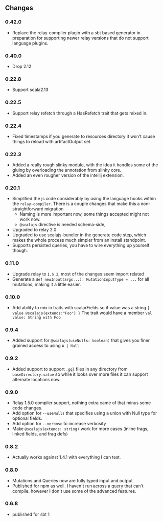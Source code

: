## Changes

### 0.42.0

- Replace the relay-compiler plugin with a sbt based generator in preparation for supporting newer relay versions that
  do not support language plugins.

### 0.40.0

- Drop 2.12

### 0.22.8

- Support scala2.13

### 0.22.5

- Support relay refetch through a HasRefetch trait that gets mixed in.

### 0.22.4

- Fixed timestamps if you generate to resources directory it won't cause things to reload with
  artifactOutput set.

### 0.22.3

- Added a really rough slinky module, with the idea it handles some of the gluing by overloading the annotation
  from slinky core.
- Added an even rougher version of the intellij extension.

### 0.20.1

- Simplified the js code considerably by using the language hooks within the `relay-compiler`.
  There is a couple changes that make this a non-straightforward migration
    - Naming is more important now, some things accepted might not work now.
    - `@scalajs` directive is needed schema-side,
- Upgraded to relay 2.0
- Upgraded to use scalajs-bundler in the generate code step, which makes the whole process much simpler from
  an install standpoint.
- Supports persisted queries, you have to wire everything up yourself though.

### 0.11.0

- Upgrade relay to `1.6.2`, most of the changes seem import related
- Generate a `def newInput(args...): MutationInputType = ...` for all
  mutations, making it a little easier.

### 0.10.0

- Add ability to mix in traits with scalarFields so if value was
  a string `{ value @scalajs(extends:"Foo") }`
  The trait would have a member `val value: String with Foo`

### 0.9.4

- Added support for `@scalajs(useNulls: boolean)` that gives you finer grained access to
  using `A | Null`

### 0.9.2

- Added support to support `.gql` files in any directory from `baseDirectory.value` so while
  it looks over more files it can support alternate locations now.

### 0.9.0

- Relay 1.5.0 compiler support, nothing extra came of that minus some code changes.
- Add option for `--useNulls` that specifies using a union with Null type for optional fields.
- Add option for `--verbose` to increase verbosity
- Make `@scalajs(extends: string)` work for more cases (inline frags, linked fields, and frag defs)

### 0.8.2

- Actually works against 1.4.1 with everything I can test.

### 0.8.0

- Mutations and Queries now are fully typed input and output
- Published for npm as well. I haven't run across a query that can't compile.
  however I don't use some of the advanced features.

### 0.6.8

- published for sbt 1
